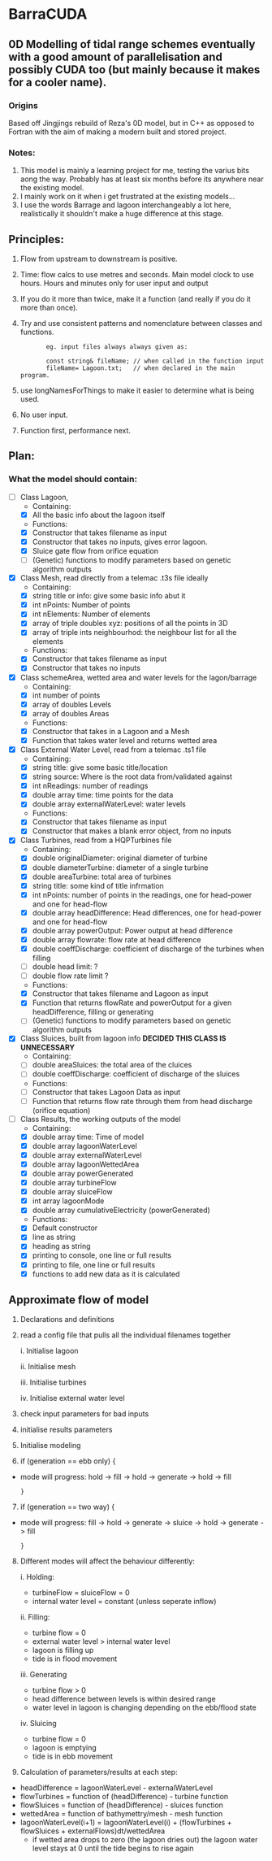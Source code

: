 # BarraCUDA

## 0D Modelling of tidal range schemes eventually with a good amount of parallelisation and possibly CUDA too (but mainly because it makes for a cooler name).

### Origins
Based off Jingjings rebuild of Reza's 0D model, but in C++ as opposed to Fortran with the aim of making a modern built and stored project.

### Notes:
  1. This model is mainly a learning project for me, testing the varius bits aong the way. Probably has at least six months before its anywhere near the existing model.
  2. I mainly work on it when i get frustrated at the existing models...
  3. I use the words Barrage and lagoon interchangeably a lot here, realistically it shouldn't make a huge difference at this stage.

## Principles:
  1. Flow from upstream to downstream is positive.
  2. Time: flow calcs to use metres and seconds. Main model clock to use hours. Hours and minutes only for user input and output
  3. If you do it more than twice, make it a function (and really if you do it more than once).
  4. Try and use consistent patterns and nomenclature between classes and functions. 
                
                eg. input files always always given as:
                
                const string& fileName; // when called in the function input
                fileName= Lagoon.txt;   // when declared in the main program.
                
  5. use longNamesForThings to make it easier to determine what is being used.
  6. No user input.
  7. Function first, performance next.

## Plan:
### What the model should contain:
- [ ] Class Lagoon, 
   - Containing:
   - [x] All the basic info about the lagoon itself
   - Functions:
   - [x] Constructor that takes filename as input
   - [x] Constructor that takes no inputs, gives error lagoon.
   - [x] Sluice gate flow from orifice equation
   - [ ] (Genetic) functions to modify parameters based on genetic algorithm outputs
   
- [x] Class Mesh, read directly from a telemac .t3s file ideally
   - Containing:
   - [x] string title or info: give some basic info abut it
   - [x] int nPoints: Number of points
   - [x] int nElements: Number of elements
   - [x] array of triple doubles xyz: positions of all the points in 3D
   - [x] array of triple ints neighbourhod: the neighbour list for all the elements
   - Functions:
   - [x] Constructor that takes filename as input
   - [x] Constructor that takes no inputs
 
 - [x] Class schemeArea, wetted area and water levels for the lagon/barrage
   - Containing:
   - [x] int number of points
   - [x] array of doubles Levels
   - [x] array of doubles Areas
   - Functions:
   - [x] Constructor that takes in a Lagoon and a Mesh
   - [x] Function that takes water level and returns wetted area
   
- [x] Class External Water Level, read from a telemac .ts1 file
   - Containing:
  - [x] string title: give some basic title/location
  - [x] string source: Where is the root data from/validated against
  - [x] int nReadings: number of readings
  - [x] double array time: time points for the data
  - [x] double array externalWaterLevel: water levels
  - Functions:
  - [x] Constructor that takes filename as input
  - [x] Constructor that makes a blank error object, from no inputs
  
- [x] Class Turbines, read from a HQPTurbines file
   - Containing:
  - [x] double originalDiameter: original diameter of turbine
  - [x] double diameterTurbine: diameter of a single turbine
  - [x] double areaTurbine: total area of turbines
  - [x] string title: some kind of title infrmation
  - [x] int nPoints: number of points in the readings, one for head-power and one for head-flow
  - [x] double array headDifference: Head differences, one for head-power and one for head-flow
  - [x] double array powerOutput: Power output at head difference
  - [x] double array flowrate: flow rate at head difference
  - [x] double coeffDischarge: coefficient of discharge of the turbines when filling
  - [ ] double head limit: ?
  - [ ] double flow rate limit ?
  - Functions:
  - [x] Constructor that takes filename and Lagoon as input
  - [x] Function that returns flowRate and powerOutput for a given headDifference, filling or generating
  - [ ] (Genetic) functions to modify parameters based on genetic algorithm outputs
  
- [x] Class Sluices, built from lagoon info **DECIDED THIS CLASS IS UNNECESSARY**
   - Containing:
  - [ ] double areaSluices: the total area of the cluices
  - [ ] double coeffDischarge: coefficient of discharge of the sluices
  - Functions:
  - [ ] Constructor that takes Lagoon Data as input
  - [ ] Function that returns flow rate through them from head discharge (orifice equation)
  
 - [ ] Class Results, the working outputs of the model
    - Containing:
   - [x] double array time: Time of model
   - [x] double array lagoonWaterLevel
   - [x] double array externalWaterLevel
   - [x] double array lagoonWettedArea
   - [x] double array powerGenerated
   - [x] double array turbineFlow
   - [x] double array sluiceFlow
   - [x] int array lagoonMode
   - [x] double array cumulativeElectricity (powerGenerated)
    - Functions:
   - [x] Default constructor
   - [x] line as string
   - [x] heading as string
   - [x] printing to console, one line or full results
   - [x] printing to file, one line or full results
   - [x] functions to add new data as it is calculated
 
## Approximate flow of model
1. Declarations and definitions
2. read a config file that pulls all the individual filenames together
  
    i. Initialise lagoon
  
    ii. Initialise mesh
  
    iii. Initialise turbines
  
    iv. Initialise external water level
  
3. check input parameters for bad inputs
4. initialise results parameters
5. Initialise modeling
6. if (generation == ebb only) {
  - mode will progress: hold -> fill -> hold -> generate -> hold -> fill
  
        }
  
7. if (generation == two way) {
  - mode will progress: fill -> hold -> generate -> sluice -> hold -> generate -> fill
  
        }
  
8. Different modes will affect the behaviour differently:
   
   i. Holding:
   - turbineFlow = sluiceFlow = 0
   - internal water level = constant (unless seperate inflow)
   
   ii. Filling:
   - turbine flow = 0
   - external water level > internal water level
   - lagoon is filling up
   - tide is in flood movement
   
   iii. Generating
   - turbine flow > 0 
   - head difference between levels is within desired range
   - water level in lagoon is changing depending on the ebb/flood state
   
   iv. Sluicing
   - turbine flow = 0
   - lagoon is emptying
   - tide is in ebb movement
9. Calculation of parameters/results at each step:
  - headDifference = lagoonWaterLevel - externalWaterLevel
  - flowTurbines = function of (headDifference) - turbine function
  - flowSluices = function of (headDifference) - sluices function
  - wettedArea = function of bathymettry/mesh - mesh function
  - lagoonWaterLevel(i+1) = lagoonWaterLevel(i) + (flowTurbines + flowSluices + externalFlows)dt/wettedArea
    - if wetted area drops to zero (the lagoon dries out) the lagoon water level stays at 0 until the tide begins to rise again
